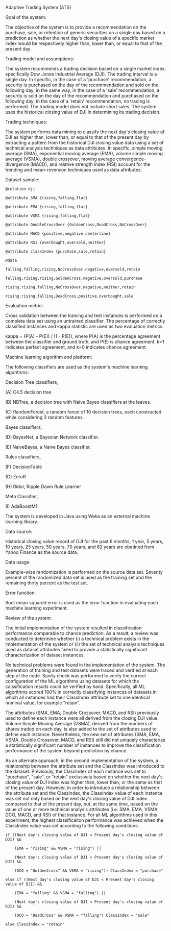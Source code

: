 
Adaptive Trading System (ATS)

Goal of the system:

The objective of the system is to provide a recommendation on the purchase, sale, or retention of generic securities on a single day based on a prediction as whether the next day's closing value of a specific market index would be respectively higher than, lower than, or equal to that of the present day.

Trading model and assumptions:

The system recommends a trading decision based on a single market index, specifically Dow Jones Industrial Average (DJI). The trading interval is a single day. In specific, in the case of a 'purchase' recommendation, a security is purchased on the day of the recommendation and sold on the following day; in the same way, in the case of a 'sale' recommendation, a security is sold on the day of the recommendation and purchased on the following day; in the case of a 'retain' recommendation, no trading is performed. The trading model does not include short sales. The system uses the historical closing value of DJI in determining its trading decision.

Trading techniques:

The system performs data mining to classify the next day's closing value of DJI as higher than, lower than, or equal to that of the present day by extracting a pattern from the historical DJI closing value data using a set of technical analysis techniques as data attributes. In specific, simple moving average (SMA), exponential moving average (EMA), volume simple moving average (VSMA), double crossover, moving average convergence-divergence (MACD), and relative strength index (RSI) account for the trending and mean-reversion techniques used as data attributes.

Dataset sample:

    @relation dji

    @attribute SMA {rising,falling,flat}

    @attribute EMA {rising,falling,flat}

    @attribute VSMA {rising,falling,flat}

    @attribute DoubleCrossOver {GoldenCross,DeadCross,NoCrossOver}

    @attribute MACD {positive,negative,centerline}

    @attribute RSI {overbought,oversold,neither}

    @attribute classIndex {purchase,sale,retain}

    @data

    falling,falling,rising,NoCrossOver,negative,oversold,retain

    falling,rising,rising,GoldenCross,negative,oversold,purchase

    rising,rising,falling,NoCrossOver,negative,neither,retain

    rising,rising,falling,DeadCross,positive,overbought,sale

Evaluation metric:

Cross validation between the training and test instances is performed on a complete data set using an untrained classifier. The percentage of correctly classified instances and kappa statistic are used as two evaluation metrics.

kappa = (P(A) - P(E)) / (1 - P(E)), where P(A) is the percentage agreement between the classifier and ground truth, and P(E) is chance agreement. k=1 indicates perfect agreement, and k=0 indicates chance agreement.

Machine learning algorithm and platform:

The following classifiers are used as the system's machine learning algorithms:

Decision Tree classifiers,

(A) C4.5 decision tree

(B) NBTree, a decision tree with Naive Bayes classifiers at the leaves.

(C) RandomForest, a random forest of 10 decision trees, each constructed while considering 3 random features.

Bayes classifiers,

(D) BayesNet, a Bayesian Network classifier.

(E) NaiveBayes, a Naive Bayes classifier.

Rules classifiers,

(F) DecisionTable

(G) ZeroR

(H) Ridor, Ripple Down Rule Learner

Meta Classifier,

(I) AdaBoostM1

The system is developed in Java using Weka as an external machine learning library.

Data source:

Historical closing value record of DJI for the past 6 months, 1 year, 5 years, 10 years, 25 years, 50 years, 70 years, and 82 years are obatined from Yahoo Finance as the source data.

Data usage:

Example-wise randomization is performed on the source data set. Seventy percent of the randomized data set is used as the training set and the remaining thirty percent as the test set.

Error function:

Root mean squared error is used as the error function in evaluating each machine learning experiment.

Review of the system:

The initial implementation of the system resulted in classification performance comparable to chance prediction. As a result, a review was conducted to determine whether (i) a technical problem exists in the implementation of the system or (ii) the set of technical analysis techniques used as dataset attributes failed to provide a statistically significant characterization of dataset instances.

No technical problems were found in the implementation of the system. The generation of training and test datasets were traced and verified at each step of the code. Sanity check was performed to verify the correct configuration of the ML algorithms using datasets for which the calssification results could be verified by hand. Specifically, all ML algorithms scored 100% in correctly classifying instances of datasets in which all instances had their ClassIndex attribute set to one identical nominal value, for example "retain".

The attributes (SMA, EMA, Double Crossover, MACD, and RSI) previously used to define each instance were all derived from the closing DJI value. Volume Simple Moving Average (VSMA), derived from the numbers of shares traded on each day, is also added to the set of attributes used to define each instance. Nevertheless, the new set of attributes (SMA, EMA, VSMA, Double Crossover, MACD, and RSI) still did not uniquely characterize a statistically significant number of instances to improve the classification performance of the system beyond predicition by chance.

As an alternate approach, in the second implementation of the system, a relationship between the attribute set and the ClassIndex was introduced to the dataset. Previsouly, the ClassIndex of each instance was set to "purchase", "sale", or "retain" exclusively based on whether the next day's closing value of DJI index was higher than, lower than, or the same as that of the present day. However, in order to introduce a relationship between the attribute set and the ClassIndex, the ClassIndex value of each instance was set not only based on the next day's closing value of DJI index compared to that of the present day, but, at the same time, based on the value of one or more technical analysis attributes (i.e. SMA, EMA, VSMA, DCO, MACD, and RSI) of that instance. For all ML algorithms used in this experiment, the highest classificaiton performance was achieved when the ClassIndex value was set according to the following conditions:

    if ((Next day's closing value of DJI > Present day's closing value of DJI) &&
    
        (EMA = "rising" && VSMA = "rising") ||
    
        (Next day's closing value of DJI > Present day's closing value of DJI) &&
    
        (DCO = "GoldenCross" && VSMA = "rising")) ClassIndex = "purchase"

    else if ((Next day's closing value of DJI < Present day's closing value of DJI) &&
    
        (EMA = "falling" && VSMA = "falling") ||
    
        (Next day's closing value of DJI < Present day's closing value of DJI) &&
    
        (DCO = "DeadCross" && VSMA = "falling") ClassIndex = "sale"

    else ClassIndex = "retain"
